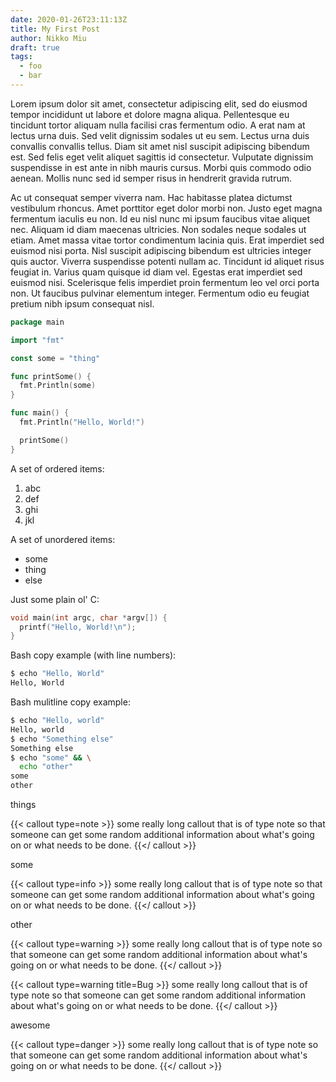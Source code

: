 ```yaml
---
date: 2020-01-26T23:11:13Z
title: My First Post
author: Nikko Miu
draft: true
tags:
  - foo
  - bar
---
```


Lorem ipsum dolor sit amet, consectetur adipiscing elit, sed do eiusmod tempor
incididunt ut labore et dolore magna aliqua. Pellentesque eu tincidunt tortor
aliquam nulla facilisi cras fermentum odio. A erat nam at lectus urna duis.
Sed velit dignissim sodales ut eu sem. Lectus urna duis convallis convallis
tellus. Diam sit amet nisl suscipit adipiscing bibendum est. Sed felis eget
velit aliquet sagittis id consectetur. Vulputate dignissim suspendisse in est
ante in nibh mauris cursus. Morbi quis commodo odio aenean. Mollis nunc sed id
semper risus in hendrerit gravida rutrum.

<!--more-->

Ac ut consequat semper viverra nam. Hac habitasse platea dictumst vestibulum
rhoncus. Amet porttitor eget dolor morbi non. Justo eget magna fermentum
iaculis eu non. Id eu nisl nunc mi ipsum faucibus vitae aliquet nec. Aliquam
id diam maecenas ultricies. Non sodales neque sodales ut etiam. Amet massa
vitae tortor condimentum lacinia quis. Erat imperdiet sed euismod nisi porta.
Nisl suscipit adipiscing bibendum est ultricies integer quis auctor. Viverra
suspendisse potenti nullam ac. Tincidunt id aliquet risus feugiat in. Varius
quam quisque id diam vel. Egestas erat imperdiet sed euismod nisi. Scelerisque
felis imperdiet proin fermentum leo vel orci porta non. Ut faucibus pulvinar
elementum integer. Fermentum odio eu feugiat pretium nibh ipsum consequat nisl.

```go {linenos=table,hl_lines="3 7-9",linenostart=6}
package main

import "fmt"

const some = "thing"

func printSome() {
  fmt.Println(some)
}

func main() {
  fmt.Println("Hello, World!")

  printSome()
}
```

A set of ordered items:

1. abc
2. def
3. ghi
4. jkl

A set of unordered items:

- some
- thing
- else

Just some plain ol' C:

```c
void main(int argc, char *argv[]) {
  printf("Hello, World!\n");
}
```

Bash copy example (with line numbers):

```bash {linenos=table}
$ echo "Hello, World"
Hello, World
```

Bash mulitline copy example:

```bash
$ echo "Hello, world"
Hello, world
$ echo "Something else"
Something else
$ echo "some" && \
  echo "other"
some
other
```

things

{{< callout type=note >}}
some really long callout that is of type note so that someone can get some random additional information about what's
going on or what needs to be done.
{{</ callout >}}

some

{{< callout type=info >}}
some really long callout that is of type note so that someone can get some random additional information about what's
going on or what needs to be done.
{{</ callout >}}

other

{{< callout type=warning >}}
some really long callout that is of type note so that someone can get some random additional information about what's
going on or what needs to be done.
{{</ callout >}}

{{< callout type=warning title=Bug >}}
some really long callout that is of type note so that someone can get some random additional information about what's
going on or what needs to be done.
{{</ callout >}}

awesome

{{< callout type=danger >}}
some really long callout that is of type note so that someone can get some random additional information about what's
going on or what needs to be done.
{{</ callout >}}

